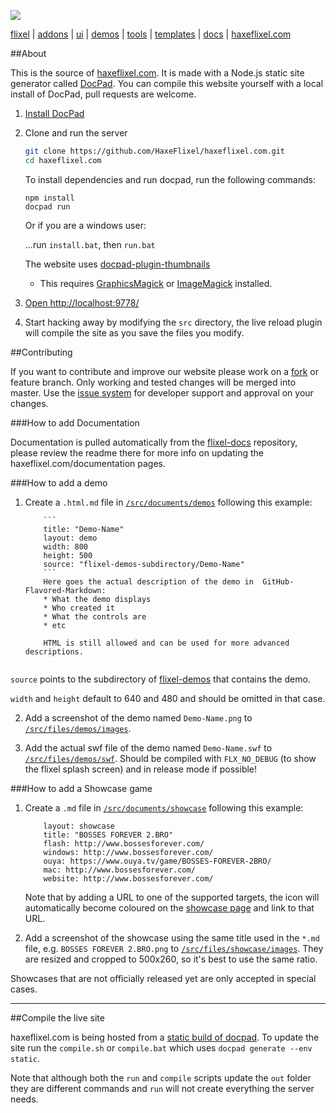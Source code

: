 ![](https://raw.github.com/HaxeFlixel/haxeflixel.com/master/src/files/images/flixel-logos/haxeflixel.com.png)

[flixel](https://github.com/HaxeFlixel/flixel) | [addons](https://github.com/HaxeFlixel/flixel-addons) 
| [ui](https://github.com/HaxeFlixel/flixel-ui) | [demos](https://github.com/HaxeFlixel/flixel-demos) 
| [tools](https://github.com/HaxeFlixel/flixel-tools) | [templates](https://github.com/HaxeFlixel/flixel-templates) 
| [docs](https://github.com/HaxeFlixel/flixel-docs) | [haxeflixel.com](https://github.com/HaxeFlixel/haxeflixel.com)

##About

This is the source of [haxeflixel.com](http://haxeflixel.com/). It is made with a Node.js static site generator called 
[DocPad](http://docpad.org/).
You can compile this website yourself with a local install of DocPad, pull requests are welcome.

1. [Install DocPad](http://docpad.org/docs/install)

2. Clone and run the server

    ``` bash
    git clone https://github.com/HaxeFlixel/haxeflixel.com.git
    cd haxeflixel.com
    ```
    To install dependencies and run docpad, run the following commands:
    
    ```batch
    npm install
    docpad run
    ```
    Or if you are a windows user:
    
    ...run `install.bat`, then `run.bat`
    
    The website uses [docpad-plugin-thumbnails](https://github.com/rantecki/docpad-plugin-thumbnails)
    
    - This requires [GraphicsMagick](http://www.graphicsmagick.org/) or [ImageMagick](http://www.imagemagick.org/) 
    installed.

3. [Open http://localhost:9778/](http://localhost:9778/)

4. Start hacking away by modifying the `src` directory, the live reload plugin will compile the site as you save 
the files you modify.

##Contributing

If you want to contribute and improve our website please work on a 
[fork](https://github.com/HaxeFlixel/haxeflixel.com/fork) or feature branch. Only working and tested changes will 
be merged into master. Use the [issue system](https://github.com/HaxeFlixel/haxeflixel.com/issues) for developer 
support and approval on your changes.


###How to add Documentation

Documentation is pulled automatically from the [flixel-docs](https://github.com/HaxeFlixel/flixel-docs) repository, 
please review the readme there for more info on updating the haxeflixel.com/documentation pages.

###How to add a demo

1. Create a `.html.md` file in 
[`/src/documents/demos`](https://github.com/HaxeFlixel/haxeflixel.com/tree/master/src/documents/demos) 
following this example:

    ```
        ```
        title: "Demo-Name"
        layout: demo
        width: 800
        height: 500
        source: "flixel-demos-subdirectory/Demo-Name"
        ```
        Here goes the actual description of the demo in  GitHub-Flavored-Markdown:
        * What the demo displays
        * Who created it
        * What the controls are
        * etc
            
        HTML is still allowed and can be used for more advanced descriptions.
        
    ```
`source` points to the subdirectory of [flixel-demos](https://github.com/HaxeFlixel/flixel-demos) 
that contains the demo.

`width` and `height` default to 640 and 480 and should be omitted in that case.

2. Add a screenshot of the demo named `Demo-Name.png` to 
[`/src/files/demos/images`](https://github.com/HaxeFlixel/haxeflixel.com/tree/master/src/files/demos/images).

3. Add the actual swf file of the demo named `Demo-Name.swf` to 
[`/src/files/demos/swf`](https://github.com/HaxeFlixel/haxeflixel.com/tree/master/src/files/demos/swf). 
Should be compiled with `FLX_NO_DEBUG` (to show the flixel splash screen) and in release mode if possible!

###How to add a Showcase game

1. Create a `.md` file in 
[`/src/documents/showcase`](https://github.com/HaxeFlixel/haxeflixel.com/tree/master/src/documents/showcase) 
following this example:

    ```
        layout: showcase
        title: "BOSSES FOREVER 2.BRO"
        flash: http://www.bossesforever.com/
        windows: http://www.bossesforever.com/
        ouya: https://www.ouya.tv/game/BOSSES-FOREVER-2BRO/
        mac: http://www.bossesforever.com/
        website: http://www.bossesforever.com/
    ```
    
    Note that by adding a URL to one of the supported targets, the icon will automatically become coloured on the 
    [showcase page](http://haxeflixel.com/showcase) and link to that URL.

2. Add a screenshot of the showcase using the same title used in the `*.md` file, e.g. `BOSSES FOREVER 2.BRO.png` 
to [`/src/files/showcase/images`](https://github.com/HaxeFlixel/haxeflixel.com/tree/master/src/files/showcase/images). 
They are resized and cropped to 500x260, so it's best to use the same ratio.

Showcases that are not officially released yet are only accepted in special cases.

----

##Compile the live site

haxeflixel.com is being hosted from a [static build of docpad](http://docpad.org/docs/deploy). To update the site
run the `compile.sh` or `compile.bat` which uses `docpad generate --env static`.

Note that although both the `run` and `compile` scripts update the `out` folder they are different commands and 
`run` will not create everything the server needs.
